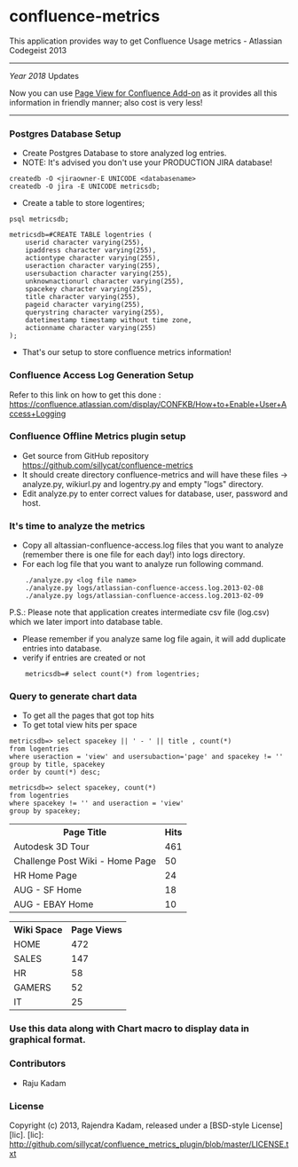 confluence-metrics
==================

This application provides way to get Confluence Usage metrics - Atlassian Codegeist 2013

****
*Year 2018* Updates

Now you can use [Page View for Confluence Add-on](https://marketplace.atlassian.com/apps/1215565/page-view?hosting=server&tab=overview) as it provides all this information in friendly manner; also cost is very less!
****

### Postgres Database Setup

* Create Postgres Database to store analyzed log entries.
* NOTE: It's advised you don't use your PRODUCTION JIRA database!

```
createdb -O <jiraowner-E UNICODE <databasename>
createdb -O jira -E UNICODE metricsdb;
```

* Create a table to store logentires;

```
psql metricsdb;

metricsdb=#CREATE TABLE logentries (
    userid character varying(255),
    ipaddress character varying(255),
    actiontype character varying(255),
    useraction character varying(255),
    usersubaction character varying(255),
    unknownactionurl character varying(255),
    spacekey character varying(255),
    title character varying(255),
    pageid character varying(255),
    querystring character varying(255),
    datetimestamp timestamp without time zone,
    actionname character varying(255)
);
```

* That's our setup to store confluence metrics information!

### Confluence Access Log Generation Setup
Refer to this link on how to get this done : https://confluence.atlassian.com/display/CONFKB/How+to+Enable+User+Access+Logging

### Confluence Offline Metrics plugin setup
* Get source from GitHub repository https://github.com/sillycat/confluence-metrics
* It should create directory confluence-metrics and will have these files -> analyze.py, wikiurl.py and logentry.py  and empty "logs" directory.
* Edit analyze.py to enter correct values for database, user, password and host.

### It's time to analyze the metrics
* Copy all altassian-confluence-access.log files that you want to analyze (remember there is one file for each day!) into logs directory.
* For each log file that you want to analyze run following command.

```
    ./analyze.py <log file name>
    ./analyze.py logs/atlassian-confluence-access.log.2013-02-08
    ./analyze.py logs/atlassian-confluence-access.log.2013-02-09
```

P.S.: Please note that application creates intermediate csv file (log.csv) which we later import into database table.

* Please remember if you analyze same log file again, it will add duplicate entries into database.
* verify if entries are created or not

```
    metricsdb=# select count(*) from logentries;
```

### Query to generate chart data
* To get all the pages that got top hits
* To get total view hits per space 

```
metricsdb=> select spacekey || ' - ' || title , count(*) 
from logentries 
where useraction = 'view' and usersubaction='page' and spacekey != '' group by title, spacekey 
order by count(*) desc;

metricsdb=> select spacekey, count(*) 
from logentries 
where spacekey != '' and useraction = 'view'
group by spacekey;
```
<table>
  <tr>
    <th>Page Title</th><th>Hits</th>
  </tr>
  <tr>
    <td>Autodesk 3D Tour</td><td>461</td>
  </tr>
  <tr>
    <td>Challenge Post Wiki - Home Page</td><td>50</td>
  </tr>
  <tr>
    <td>HR Home Page</td><td>24</td>
  </tr>
  <tr>
    <td>AUG - SF Home</td><td>18</td>
  </tr>
  <tr>
    <td>AUG - EBAY Home</td><td>10</td>
  </tr>
</table>

<table>
  <tr>
    <th>Wiki Space</th><th>Page Views</th>
  </tr>
  <tr>
    <td>HOME</td><td>472</td>
  </tr>
  <tr>
    <td>SALES</td><td>147</td>
  </tr>
  <tr>
    <td>HR</td><td>58</td>
  </tr>
  <tr>
    <td>GAMERS</td><td>52</td>
  </tr>
  <tr>
    <td>IT</td><td>25</td>
  </tr>
</table>

### Use this data along with Chart macro to display data in graphical format.

### Contributors
* Raju Kadam

### License
Copyright (c) 2013, Rajendra Kadam, released under a [BSD-style License][lic].
[lic]: http://github.com/sillycat/confluence_metrics_plugin/blob/master/LICENSE.txt
